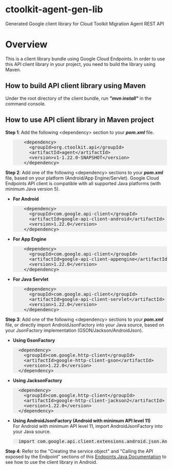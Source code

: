 # ctoolkit-agent-gen-lib
Generated Google client library for Cloud Toolkit Migration Agent REST API

<html>
<title>agent v1 Client Library for Java</title>
<body>
<h1>Overview</h1>
<p>This is a client library bundle using Google Cloud Endpoints. In order to use this API client library in your project, you need to build the library using Maven.</p>

<h2>How to build API client library using Maven</h2>
<p>Under the root directory of the client bundle, run <b><i>"mvn install"</i></b> in the command console.</p>

<h2>How to use API client library in Maven project</h2>
<p><b>Step 1</b>: Add the following &lt;dependency&gt; section to your <b><i>pom.xml</i></b> file.</p>
<ul>
<pre style="background-color: #eee;">
    &lt;dependency&gt;
      &lt;groupId&gt;org.ctoolkit.api&lt;/groupId&gt;
      &lt;artifactId&gt;agent&lt;/artifactId&gt;
      &lt;version&gt;v1-1.22.0-SNAPSHOT&lt;/version&gt;
    &lt;/dependency&gt;
</pre>
</ul>
<p><b>Step 2</b>: Add one of the following &lt;dependency&gt; sections to your <b><i>pom.xml</i></b> file, based on your platform (Android/App Engine/Servlet). Google Cloud Endpoints API client is compatible with all supported Java platforms (with minimum Java version 5).</p>
<ul>
<li>
<b>For Android</b>
<pre style="background-color: #eee;">
    &lt;dependency&gt;
      &lt;groupId&gt;com.google.api-client&lt;/groupId&gt;
      &lt;artifactId&gt;google-api-client-android&lt;/artifactId&gt;
      &lt;version&gt;1.22.0&lt;/version&gt;
    &lt;/dependency&gt;
</pre>
</li>
<li>
<b>For App Engine</b>
<pre style="background-color: #eee;">
    &lt;dependency&gt;
      &lt;groupId&gt;com.google.api-client&lt;/groupId&gt;
      &lt;artifactId&gt;google-api-client-appengine&lt;/artifactId&gt;
      &lt;version&gt;1.22.0&lt;/version&gt;
    &lt;/dependency&gt;
</pre>
</li>
<li>
<b>For Java Servlet</b>
<pre style="background-color: #eee;">
    &lt;dependency&gt;
      &lt;groupId&gt;com.google.api-client&lt;/groupId&gt;
      &lt;artifactId&gt;google-api-client-servlet&lt;/artifactId&gt;
      &lt;version&gt;1.22.0&lt;/version&gt;
    &lt;/dependency&gt;
</pre>
</li>
</ul>
<p><b>Step 3</b>: Add one of the following &lt;dependency&gt; sections to your <b><i>pom.xml</i></b> file, or directly import AndroidJsonFactory into your Java source, based on your JsonFactory implementation (GSON/Jackson/AndroidJson).</p>
<ul>
<li>
<b>Using GsonFactory</b>
<pre style="background-color: #eee;">
  &lt;dependency&gt;
    &lt;groupId&gt;com.google.http-client&lt;/groupId&gt;
    &lt;artifactId&gt;google-http-client-gson&lt;/artifactId&gt;
    &lt;version&gt;1.22.0&lt;/version&gt;
  &lt;/dependency&gt;
</pre>
</li>
<li>
<b>Using JacksonFactory</b>
<pre style="background-color: #eee;">
  &lt;dependency&gt;
    &lt;groupId&gt;com.google.http-client&lt;/groupId&gt;
    &lt;artifactId&gt;google-http-client-jackson2&lt;/artifactId&gt;
    &lt;version&gt;1.22.0&lt;/version&gt;
  &lt;/dependency&gt;
</pre>
</li>
<li>
<b>Using AndroidJsonFactory (Android with minimum API level 11)</b><br/>
For Android with minimum API level 11, import AndroidJsonFactory into your Java source.
<pre style="background-color: #eee;">
  import com.google.api.client.extensions.android.json.AndroidJsonFactory;
</pre>
</li>
</ul>
<p><b>Step 4</b>: Refer to the "Creating the service object" and "Calling the API exposed by the Endpoint" sections of this <a href="https://developers.google.com/appengine/docs/java/endpoints/consume_android">Endpoints Java Documentation</a> to see how to use the client library in Android.</p>



</html>

